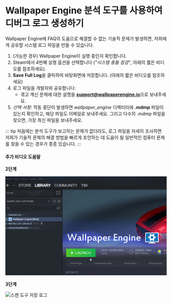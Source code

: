 # Wallpaper Engine 분석 도구를 사용하여 디버그 로그 생성하기

Wallpaper Engine에 FAQ의 도움으로 해결할 수 없는 기술적 문제가 발생하면, 저희에게 공유할 시스템 로그 파일을 만들 수 있습니다.

1. (가능한 경우) Wallpaper Engine이 실행 중인지 확인합니다.
2. Steam에서 4번째 실행 옵션을 선택합니다 (*"시스템 충돌 점검"*, 아래의 짧은 비디오를 참조하세요).
3. **Save Full Log**을 클릭하여 바탕화면에 저장합니다. (아래의 짧은 비디오를 참조하세요)
4. 로그 파일을 개발자와 공유합니다:
    * 겪고 계신 문제에 대한 설명을 **support@wallpaperengine.io**으로 보내주세요.
5. *선택 사항:* 작동 중단이 발생하면 *wallpaper_engine* 디렉터리에 **.mdmp** 파일이 있는지 확인하고, 해당 파일도 이메일로 보내주세요. 그리고 다수의 .mdmp 파일을 찾으면, 가장 최신 파일을 보내주세요.

::: tip
처음에는 분석 도구가 보고하는 문제가 없더라도, 로그 파일을 자세히 조사하면 저희가 기술적 문제의 해결 방법을 빠르게 조언하는 데 도움이 될 일반적인 컴퓨터 문제를 찾을 수 있는 경우가 종종 있습니다.
:::

#### 추가 비디오 도움말

**2단계**

![스캔 도구 시작 옵션](./scantoollaunch.gif)

**3단계**

![스캔 도구 저장 로그](./scantoolsave.gif)
